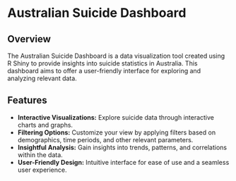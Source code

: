 # Australian Suicide Dashboard

## Overview

The Australian Suicide Dashboard is a data visualization tool created using R Shiny to provide insights into suicide statistics in Australia. This dashboard aims to offer a user-friendly interface for exploring and analyzing relevant data.

## Features

- **Interactive Visualizations:** Explore suicide data through interactive charts and graphs.
- **Filtering Options:** Customize your view by applying filters based on demographics, time periods, and other relevant parameters.
- **Insightful Analysis:** Gain insights into trends, patterns, and correlations within the data.
- **User-Friendly Design:** Intuitive interface for ease of use and a seamless user experience.

